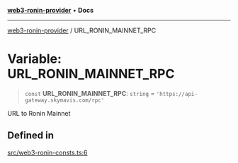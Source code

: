 [**web3-ronin-provider**](../README.md) • **Docs**

***

[web3-ronin-provider](../globals.md) / URL\_RONIN\_MAINNET\_RPC

# Variable: URL\_RONIN\_MAINNET\_RPC

> `const` **URL\_RONIN\_MAINNET\_RPC**: `string` = `'https://api-gateway.skymavis.com/rpc'`

URL to Ronin Mainnet

## Defined in

[src/web3-ronin-consts.ts:6](https://github.com/chuacw/web3-ronin-provider/blob/746ea3f5b1cadd8ceeca40298f62b32897e1ae69/src/web3-ronin-consts.ts#L6)
